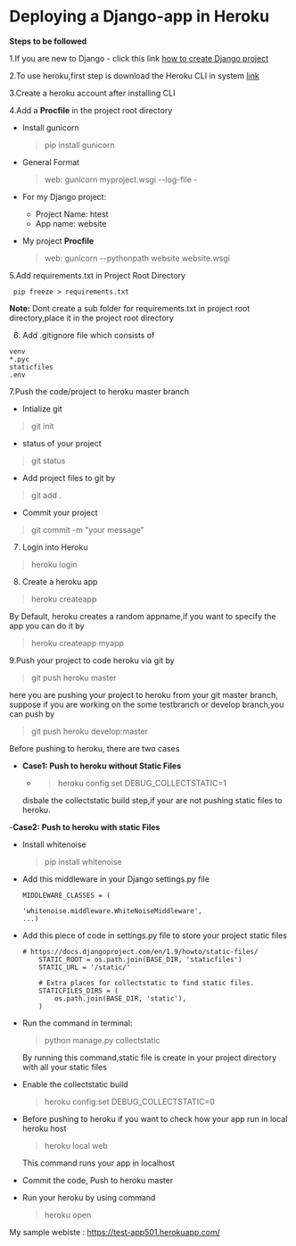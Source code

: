 # Deploying a Django-app in Heroku
 
**Steps to be followed**

1.If you are new to Django - click this link  [how to create Django project](https://docs.djangoproject.com/en/2.0/intro/tutorial01/)

2.To use heroku,first step is download the Heroku CLI in system [link](https://devcenter.heroku.com/articles/heroku-cli)
 
3.Create a heroku account after installing CLI 

4.Add a **Procfile** in the project root directory 
 
- Install gunicorn 
  > pip install gunicorn


- General Format
  > web: gunicorn myproject.wsgi --log-file -

- For my Django project:

    - Project Name: htest
    - App name: website
   
- My project **Procfile**

    > web: gunicorn --pythonpath website website.wsgi

5.Add requirements.txt in Project Root Directory

     pip freeze > requirements.txt
    
**Note:** Dont create a sub folder for requirements.txt in project root directory,place it in the project root directory

6. Add .gitignore file  which consists of
```
venv
*.pyc
staticfiles
.env
```
7.Push the code/project to heroku master branch

- Intialize git
> git init

- status of your project 
> git status

- Add project files to git by

> git add .

- Commit your project 
 
> git commit -m "your message"

7. Login into Heroku 

> heroku login

8. Create a heroku app 

> heroku createapp 

By Default, heroku creates a random appname,if you want to specify the app you can do it by 

> heroku createapp myapp

9.Push your project to code heroku via git by 
  
> git push heroku master 

here you are pushing your project to heroku from your git master branch, suppose if you are working on the some testbranch or develop branch,you can push by

> git push heroku develop:master

Before pushing to heroku, there are two cases

- **Case1: Push to heroku without Static Files**
   
   -  >heroku config:set DEBUG_COLLECTSTATIC=1
   
   disbale the collectstatic build step,if your are not pushing static files to heroku.
   
-**Case2: Push to heroku with static Files**
   
   - Install whitenoise
        > pip install whitenoise
        
   - Add this middleware in your Django settings.py file 
   
        ```
        MIDDLEWARE_CLASSES = (
    
        'whitenoise.middleware.WhiteNoiseMiddleware',
        ...)
        
        ```
   - Add this piece of code in settings.py file to store your project static files
        ```
        # https://docs.djangoproject.com/en/1.9/howto/static-files/
            STATIC_ROOT = os.path.join(BASE_DIR, 'staticfiles')
            STATIC_URL = '/static/'
            
            # Extra places for collectstatic to find static files.
            STATICFILES_DIRS = (
                os.path.join(BASE_DIR, 'static'),
            )
        
      ```
   - Run the command in terminal:
   
        > python manage.py collectstatic
     
     By running this command,static file is create in your project directory with all your static files 
     
   - Enable the collectstatic build 
   
       > heroku config:set DEBUG_COLLECTSTATIC=0
   - Before pushing to heroku if you want to check how your app run in  local heroku host
       
       > heroku local web
       
       This command runs your app in localhost 
       
   - Commit the code, Push to heroku master
   
   - Run your heroku by using command
       
       > heroku open
 
 
 My sample webiste : https://test-app501.herokuapp.com/
 
 